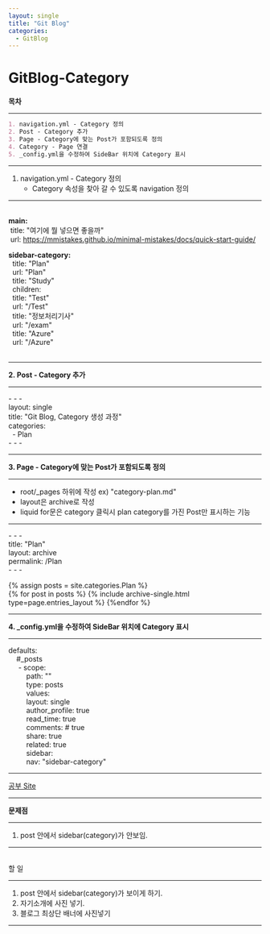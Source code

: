 ```yaml
---
layout: single
title: "Git Blog"
categories:
  - GitBlog
---
```



# GitBlog-Category
**목차**

---


```markdown
1. navigation.yml - Category 정의
2. Post - Category 추가
3. Page - Category에 맞는 Post가 포함되도록 정의
4. Category - Page 연결
5. _config.yml을 수정하여 SideBar 위치에 Category 표시
```

---
1. navigation.yml - Category 정의
    - Category 속성을 찾아 갈 수 있도록 navigation 정의
  
---
<br>**main:**  
&nbsp;title: "여기에 뭘 넣으면 좋을까"  
&nbsp;url: https://mmistakes.github.io/minimal-mistakes/docs/quick-start-guide/  

**sidebar-category:<br>**
&nbsp;&nbsp;title: "Plan"<br>
&nbsp;&nbsp;url: "Plan"<br>
&nbsp;&nbsp;title: "Study"<br>
&nbsp;&nbsp;children:<br>
&nbsp;&nbsp;title: "Test"<br>
&nbsp;&nbsp;url: "/Test"<br>
&nbsp;&nbsp;title: "정보처리기사"<br>
&nbsp;&nbsp;url: "/exam"  
&nbsp;&nbsp;title: "Azure"<br>
&nbsp;&nbsp;url: "/Azure"<br>
<br>

---

**2.&nbsp;Post - Category 추가**

---
-&nbsp;-&nbsp;-<br>
layout: single  
title: "Git Blog, Category 생성 과정"  
categories:  
&nbsp; -&nbsp;Plan
<br>-&nbsp;-&nbsp;-

---

**3. Page - Category에 맞는 Post가 포함되도록 정의**

---

- root/_pages 하위에 작성 ex) "category-plan.md"  
- layout은 archive로 작성  
- liquid for문은 category 클릭시 plan category를 가진 Post만 표시하는 기능  
---

-&nbsp;-&nbsp;-<br>
title: "Plan"  
layout: archive  
permalink: /Plan
<br>-&nbsp;-&nbsp;-  

{% assign posts = site.categories.Plan %}  
{% for post in posts %} {% include archive-single.html type=page.entries_layout %} {%endfor %}

---
**4. _config.yml을 수정하여 SideBar 위치에 Category 표시**

---
defaults:  
  &nbsp;&nbsp;&nbsp;&nbsp;#_posts  
  &nbsp;&nbsp;&nbsp;&nbsp;&nbsp;-&nbsp;scope:  
  &nbsp;&nbsp;&nbsp;&nbsp;&nbsp;&nbsp;&nbsp;&nbsp;    path: ""  
  &nbsp;&nbsp;&nbsp;&nbsp;&nbsp;&nbsp;&nbsp;&nbsp;    type: posts  
  &nbsp;&nbsp;&nbsp;&nbsp;&nbsp;&nbsp;&nbsp;&nbsp;  values:  
  &nbsp;&nbsp;&nbsp;&nbsp;&nbsp;&nbsp;&nbsp;&nbsp;    layout: single  
  &nbsp;&nbsp;&nbsp;&nbsp;&nbsp;&nbsp;&nbsp;&nbsp;    author_profile: true  
  &nbsp;&nbsp;&nbsp;&nbsp;&nbsp;&nbsp;&nbsp;&nbsp;    read_time: true  
  &nbsp;&nbsp;&nbsp;&nbsp;&nbsp;&nbsp;&nbsp;&nbsp;    comments: # true  
 &nbsp;&nbsp;&nbsp;&nbsp;&nbsp;&nbsp;&nbsp;&nbsp;     share: true  
  &nbsp;&nbsp;&nbsp;&nbsp;&nbsp;&nbsp;&nbsp;&nbsp;    related: true  
 &nbsp;&nbsp;&nbsp;&nbsp;&nbsp;&nbsp;&nbsp;&nbsp;   sidebar:  
  &nbsp;&nbsp;&nbsp;&nbsp;&nbsp;&nbsp;&nbsp;&nbsp;    nav: "sidebar-category"  

---
[공부 Site](https://x2info.github.io/minimal-mistakes/%EC%B9%B4%ED%85%8C%EA%B3%A0%EB%A6%AC_%EB%A7%8C%EB%93%A4%EA%B8%B0/)

---
**문제점**

---

1. post 안에서 sidebar(category)가 안보임.
---
<br>
할 일

---

1. post 안에서 sidebar(category)가 보이게 하기.
2. 자기소개에 사진 넣기.
3. 블로그 최상단 배너에 사진넣기

---